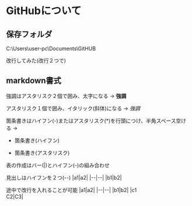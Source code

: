 # GitHubについて
## 保存フォルダ
C:\Users\user-pc\Documents\GitHUB


改行してみた(改行２つで)

## markdown書式
強調はアスタリスク２個で囲み、太字になる → **強調**

アスタリスク１個で囲み、イタリック(斜体)になる → *強調*

箇条書きはハイフン(-)またはアスタリスク(*)を行頭につけ、半角スペース空ける → 
- 箇条書き(ハイフン)
* 箇条書き(アスタリスク)

表の作成はバー(|)とハイフン(-)の組み合わせ

見出しはハイフンを２つ(--)
|a1|a2|
|--|--|
|b1|b2|


途中で改行を入れることが可能
|a1|a2|
|--|--|
|b1|b2|
|c1<br>C2|C3|


